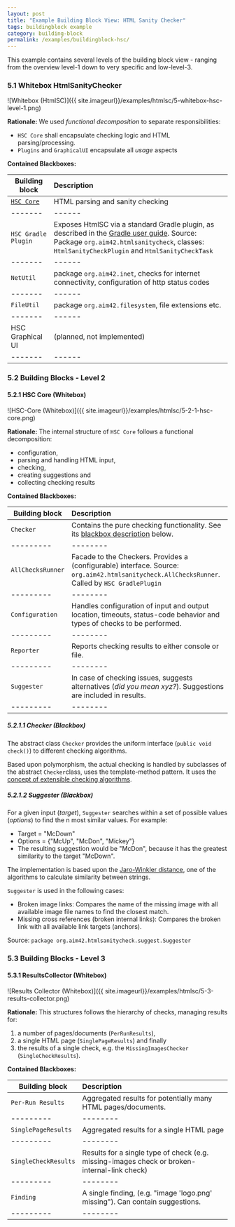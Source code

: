```yaml
---
layout: post
title: "Example Building Block View: HTML Sanity Checker"
tags: buildingblock example 
category: building-block
permalink: /examples/buildingblock-hsc/
---
```



<div class="arc42-example" markdown="1">
This example contains several levels of the building block view - ranging from the overview level-1 down to very specific and low-level-3.
</div>


### 5.1 Whitebox HtmlSanityChecker

![Whitebox (HtmlSC)]({{ site.imageurl}}/examples/htmlsc/5-whitebox-hsc-level-1.png)


**Rationale:** We used _functional decomposition_ to separate responsibilities:

* `HSC Core` shall encapsulate checking logic and HTML parsing/processing.
* `Plugins` and `GraphicalUI` encapsulate all _usage_ aspects


**Contained Blackboxes:**


|Building block | Description    |
|-------|:------|
| [`HSC Core`](#521-hsc-core-whitebox)   |HTML parsing and sanity checking |
|-------|------|
| `HSC Gradle Plugin` |Exposes HtmlSC via a standard Gradle plugin, as described in the [Gradle user guide](https://docs.gradle.org/current/userguide/userguide.html). Source: Package `org.aim42.htmlsanitycheck`, classes: `HtmlSanityCheckPlugin` and `HtmlSanityCheckTask`
|-------|------|
| `NetUtil`    |package `org.aim42.inet`, checks for internet connectivity, configuration of http status codes     |
|-------|------|
| `FileUtil`  |package `org.aim42.filesystem`, file extensions etc. |
|-------|------|
| HSC Graphical UI   |(planned, not implemented)                      |
|-------|------|


### 5.2 Building Blocks - Level 2



#### 5.2.1 HSC Core (Whitebox)


![HSC-Core (Whitebox)]({{ site.imageurl}}/examples/htmlsc/5-2-1-hsc-core.png)


**Rationale:**
The internal structure of `HSC Core` follows a functional decomposition:
  * configuration,
  * parsing and handling HTML input,
  * checking,
  * creating suggestions and
  * collecting checking results


**Contained Blackboxes:**


|Building block  |Description                                           |
|---------|:--------|
|`Checker`        |Contains the pure checking functionality.  See its [blackbox description](#checker-blackbox) below.  |
|---------|--------|
|`AllChecksRunner`  |Facade to the Checkers. Provides a (configurable) interface. Source: `org.aim42.htmlsanitycheck.AllChecksRunner`. Called by `HSC GradlePlugin` |
|---------|--------|
|`Configuration`| Handles configuration of input and output location, timeouts, status-code behavior and types of checks to be performed.  |
|---------|--------|
|`Reporter`       |Reports checking results to either console or file.   |
|---------|--------|
|`Suggester`      |In case of checking issues, suggests alternatives (_did you mean xyz?_). Suggestions are included in  results.   |       
|---------|--------|



##### 5.2.1.1 Checker (Blackbox)

The abstract class `Checker` provides the uniform interface (`public void check()`) to different checking algorithms.

Based upon polymorphism, the actual checking is handled by subclasses of the abstract `Checker`class, uses the template-method pattern. It uses the
[concept of extensible checking algorithms](#section-ii-8-checking-algorithm).

##### 5.2.1.2 Suggester (Blackbox)
For a given input (_target_), `Suggester` searches within a set of possible values (_options_) to find the n most similar values. For example:

*	Target = "McDown"
*	Options = {"McUp", "McDon", "Mickey"}
* The resulting suggestion would be "McDon", because it has the greatest similarity to the target "McDown".

The implementation is based upon the [Jaro-Winkler distance](https://en.wikipedia.org/wiki/Jaro%E2%80%93Winkler_distance), one of the algorithms to calculate similarity between strings.


`Suggester` is used in the following cases:

* Broken image links: Compares the name of the missing image with all available image file names to find the closest match.
* Missing cross references (broken internal links): Compares the broken link with all available link targets (anchors).

Source: `package org.aim42.htmlsanitycheck.suggest.Suggester`


### 5.3 Building Blocks - Level 3

#### 5.3.1 ResultsCollector (Whitebox)


![Results Collector (Whitebox)]({{ site.imageurl}}/examples/htmlsc/5-3-results-collector.png)

**Rationale:** This structures follows the hierarchy of checks, managing results for:

1. a number of pages/documents (`PerRunResults`),
2. a single HTML page (`SinglePageResults`) and finally
3. the results of a single check, e.g. the `MissingImagesChecker` (`SingleCheckResults`).


**Contained Blackboxes:**


|Building block   |Description                                           |
|---------|:--------|
|`Per-Run Results`|Aggregated results for potentially many HTML pages/documents.    |
|---------|--------|
|`SinglePageResults`|Aggregated results for a single HTML page|
|---------|--------|
|`SingleCheckResults`|Results for a single type of check (e.g. missing-images check or broken-internal-link check) |
|---------|--------|
|`Finding`        |A single finding, (e.g. "image 'logo.png' missing"). Can contain suggestions. |
|---------|--------|
